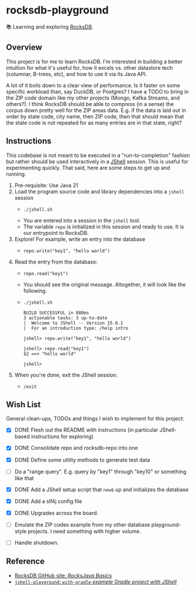 # rocksdb-playground

📚 Learning and exploring [RocksDB](https://github.com/facebook/rocksdb).


## Overview

This project is for me to learn RocksDB. I'm interested in building a better intuition for what it's useful for, how it
excels vs. other datastore tech (columnar, B-trees, etc), and how to use it via its Java API.

A lot of it boils down to a clear view of performance. Is it faster on some specific workload than, say DuckDB, or Postgres? I have a TODO to bring in the ZIP code domain like my other projects (Mongo, Kafka Streams, and others?). I think RocksDB should be able to compress (in a sense) the corpus down pretty well for the ZIP areas data. E.g. if the data is laid out in order by state code, city name, then ZIP code, then that should mean that the state code is not repeated for as many entries are in that state, right?


## Instructions

This codebase is not meant to be executed in a "run-to-completion" fashion but rather should be used interactively in a
[JShell](http://openjdk.java.net/jeps/222) session. This is useful for experimenting quickly. That said, here are some steps to get up and running.

1. Pre-requisite: Use Java 21
2. Load the program source code and library dependencies into a `jshell` session
    - ```shell
      ./jshell.sh
      ```
    - You are entered into a session in the `jshell` tool.
    - The variable `repo` is initialized in this session and ready to use. It is our entrypoint to RocksDB. 
3. Explore! For example, write an entry into the database
    - ```text
      repo.write("key1", "hello world")
      ```
4. Read the entry from the database:
    - ```text
      repo.read("key1")
      ```
    - You should see the original message. Altogether, it will look like the following.
    - ```text
      ./jshell.sh
      
      BUILD SUCCESSFUL in 880ms
      3 actionable tasks: 3 up-to-date
      |  Welcome to JShell -- Version 15.0.1
      |  For an introduction type: /help intro
      
      jshell> repo.write("key1", "hello world")
      
      jshell> repo.read("key1")
      $2 ==> "hello world"
      
      jshell>
      ```
5. When you're done, exit the JShell session:
    - ```text
      /exit
      ```


## Wish List

General clean-ups, TODOs and things I wish to implement for this project:

- [x] DONE Flesh out the README with instructions (in particular JShell-based instructions for exploring)
- [x] DONE Consolidate repo and rocksdb-repo into one
- [x] DONE Define some utility methods to generate test data
- [ ] Do a "range query". E.g. query by "key1" through "key10" or something like that
- [x] DONE Add a JShell setup script that `new`s up and initializes the database
- [x] DONE Add a slf4j config file
- [x] DONE Upgrades across the board.
- [ ] Emulate the ZIP codes example from my other database playground-style projects. I need something with higher volume.
- [ ] Handle shutdown.


## Reference

- [RocksDB GitHub site: *RocksJava Basics*](https://github.com/facebook/rocksdb/wiki/RocksJava-Basics)
- [`jshell-playground`: *`with-gradle` example Gradle project with JShell*](https://github.com/dgroomes/jshell-playground)
